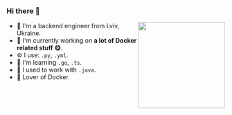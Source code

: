 ### Hi there 👋

<img align='right' src='https://media.giphy.com/media/TgHQOqCqf9GH6/giphy.gif' width='200"'>

- 🌱 I'm a backend engineer from Lviv, Ukraine.
- 🏢 I'm currently working on **a lot of Docker related stuff :yum:**.
- ⚙️ I use: `.py`, `.yml`.
- 👀 I'm learning `.go`, `.ts`.
- 🍝 I used to work with `.java`.
- 💅 Lover of Docker.
